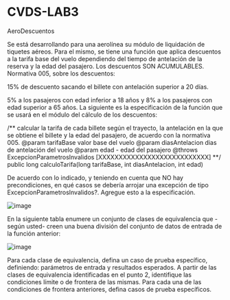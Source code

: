 # CVDS-LAB3
AeroDescuentos

Se está desarrollando para una aerolínea su módulo de liquidación de tiquetes aéreos. Para el mismo, se tiene una función que aplica descuentos a la tarifa base del vuelo dependiendo del tiempo de antelación de la reserva y la edad del pasajero. Los descuentos SON ACUMULABLES.
Normativa 005, sobre los descuentos:

15% de descuento sacando el billete con antelación superior a 20 días.

5% a los pasajeros con edad inferior a 18 años y 8% a los pasajeros con edad superior a 65 años.
La siguiente es la especificación de la función que se usará en el módulo del cálculo de los descuentos:

/**
calcular la tarifa de cada billete según el trayecto, la antelación en la que se obtiene el billete y la edad del pasajero, de acuerdo con la normativa 005.
@param tarifaBase valor base del vuelo
@param diasAntelacion dias de antelación del vuelo @param edad - edad del pasajero
@throws ExcepcionParametrosInvalidos [XXXXXXXXXXXXXXXXXXXXXXXXXXX]
**/
public long calculoTarifa(long tarifaBase, int diasAntelacion, int edad)


De acuerdo con lo indicado, y teniendo en cuenta que NO hay precondiciones, en qué casos se debería arrojar una excepción de tipo ExcepcionParametrosInvalidos?. Agregue esto a la especificación.
	
	
![image](https://user-images.githubusercontent.com/123691538/219264082-ca16ce81-9f6e-4ee0-a32a-c0c3dcfcead0.png)




En la siguiente tabla enumere un conjunto de clases de equivalencia que -según usted- creen una buena división del conjunto de datos de entrada de la función anterior:
























![image](https://user-images.githubusercontent.com/123691538/219264636-4721337f-3463-45f3-b61b-606d4c3a3ba3.png)
















Para cada clase de equivalencia, defina un caso de prueba específico, definiendo: parámetros de entrada y resultados esperados.
A partir de las clases de equivalencia identificadas en el punto 2, identifique las condiciones límite o de frontera de las mismas.
Para cada una de las condiciones de frontera anteriores, defina casos de prueba específicos.
